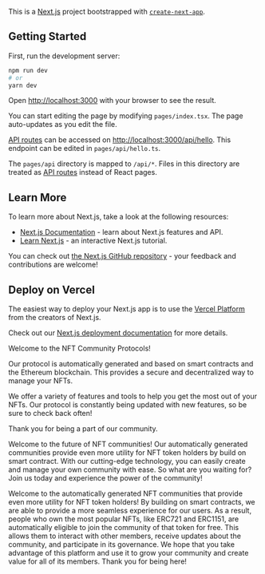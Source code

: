 This is a [Next.js](https://nextjs.org/) project bootstrapped with [`create-next-app`](https://github.com/vercel/next.js/tree/canary/packages/create-next-app).

## Getting Started

First, run the development server:

```bash
npm run dev
# or
yarn dev
```

Open [http://localhost:3000](http://localhost:3000) with your browser to see the result.

You can start editing the page by modifying `pages/index.tsx`. The page auto-updates as you edit the file.

[API routes](https://nextjs.org/docs/api-routes/introduction) can be accessed on [http://localhost:3000/api/hello](http://localhost:3000/api/hello). This endpoint can be edited in `pages/api/hello.ts`.

The `pages/api` directory is mapped to `/api/*`. Files in this directory are treated as [API routes](https://nextjs.org/docs/api-routes/introduction) instead of React pages.

## Learn More

To learn more about Next.js, take a look at the following resources:

- [Next.js Documentation](https://nextjs.org/docs) - learn about Next.js features and API.
- [Learn Next.js](https://nextjs.org/learn) - an interactive Next.js tutorial.

You can check out [the Next.js GitHub repository](https://github.com/vercel/next.js/) - your feedback and contributions are welcome!

## Deploy on Vercel

The easiest way to deploy your Next.js app is to use the [Vercel Platform](https://vercel.com/new?utm_medium=default-template&filter=next.js&utm_source=create-next-app&utm_campaign=create-next-app-readme) from the creators of Next.js.

Check out our [Next.js deployment documentation](https://nextjs.org/docs/deployment) for more details.

Welcome to the NFT Community Protocols!

Our protocol is automatically generated and based on smart contracts and the Ethereum blockchain. This provides a secure and decentralized way to manage your NFTs.

We offer a variety of features and tools to help you get the most out of your NFTs. Our protocol is constantly being updated with new features, so be sure to check back often!

Thank you for being a part of our community.

Welcome to the future of NFT communities! Our automatically generated communities provide even more utility for NFT token holders by build on smart contract. With our cutting-edge technology, you can easily create and manage your own community with ease. So what are you waiting for? Join us today and experience the power of the community!

Welcome to the automatically generated NFT communities that provide even more utility for NFT token holders! By building on smart contracts, we are able to provide a more seamless experience for our users. As a result, people who own the most popular NFTs, like ERC721 and ERC1151, are automatically eligible to join the community of that token for free. This allows them to interact with other members, receive updates about the community, and participate in its governance. We hope that you take advantage of this platform and use it to grow your community and create value for all of its members. Thank you for being here!
